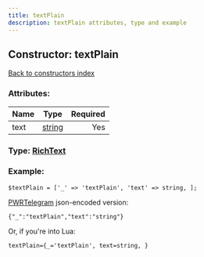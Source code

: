 ```yaml
---
title: textPlain
description: textPlain attributes, type and example
---
```

## Constructor: textPlain  
[Back to constructors index](index.md)



### Attributes:

| Name     |    Type       | Required |
|----------|:-------------:|---------:|
|text|[string](../types/string.md) | Yes|



### Type: [RichText](../types/RichText.md)


### Example:

```
$textPlain = ['_' => 'textPlain', 'text' => string, ];
```  

[PWRTelegram](https://pwrtelegram.xyz) json-encoded version:

```
{"_":"textPlain","text":"string"}
```


Or, if you're into Lua:  


```
textPlain={_='textPlain', text=string, }

```


